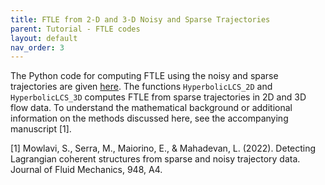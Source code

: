 ```yaml
---
title: FTLE from 2-D and 3-D Noisy and Sparse Trajectories
parent: Tutorial - FTLE codes
layout: default
nav_order: 3
---
```


The Python code for computing FTLE using the noisy and sparse trajectories are given [here](https://github.com/smowlavi/CoherentStructures/blob/main/functions/hyperbolic.py). The functions `HyperbolicLCS_2D` and  `HyperbolicLCS_3D` computes FTLE from sparse trajectories in 2D and 3D flow data. To understand the mathematical background or additional information on the methods discussed here, see the accompanying manuscript [1].

[1] Mowlavi, S., Serra, M., Maiorino, E., & Mahadevan, L. (2022). Detecting Lagrangian coherent structures from sparse and noisy trajectory data. Journal of Fluid Mechanics, 948, A4. 


